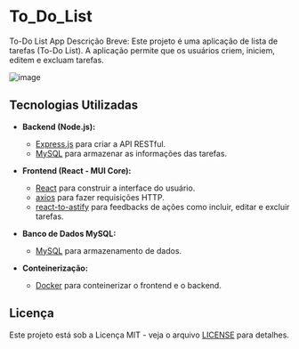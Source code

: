 # To_Do_List
To-Do List App
Descrição Breve: Este projeto é uma aplicação de lista de tarefas (To-Do List). A aplicação permite que os usuários criem, iniciem, editem e excluam tarefas.


![image](https://github.com/AndreRamos-py/To_Do_List/assets/83097746/12fb5c34-4579-4f89-a72b-251565c66568)



## Tecnologias Utilizadas

- **Backend (Node.js):**
  - [Express.js](https://expressjs.com/) para criar a API RESTful.
  - [MySQL](https://www.mysql.com/) para armazenar as informações das tarefas.

- **Frontend (React - MUI Core):**
  - [React](https://reactjs.org/) para construir a interface do usuário.
  - [axios](https://axios-http.com/) para fazer requisições HTTP.
  - [react-to-astify](https://github.com/react-to-ast/react-to-astify) para feedbacks de ações como incluir, editar e excluir tarefas.

- **Banco de Dados MySQL:**
  - [MySQL](https://www.mysql.com/) para armazenamento de dados.


- **Conteinerização:**
  - [Docker](https://www.docker.com/) para conteinerizar o frontend e o backend.


## Licença

Este projeto está sob a Licença MIT - veja o arquivo [LICENSE](LICENSE) para detalhes.
